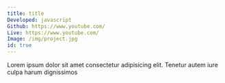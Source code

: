 ```yaml
---
title: title
Developed: javascript
Github: https://www.youtube.com/
Live: https://www.youtube.com/
Image: /img/project.jpg
id: true
---
```

Lorem ipsum dolor sit amet consectetur adipisicing elit. Tenetur autem iure culpa harum dignissimos